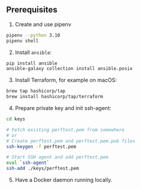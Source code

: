 ## Prerequisites

1. Create and use pipenv
```sh
pipenv --python 3.10
pipenv shell
```

2. Install `ansible`:
```sh
pip install ansible
ansible-galaxy collection install ansible.posix
```

3. Install Terraform, for example on macOS:
```sh
brew tap hashicorp/tap
brew install hashicorp/tap/terraform
```

4. Prepare private key and init ssh-agent:
```bash
cd keys

# Fetch existing perftest.pem from somewhere
# or
# Create perftest.pem and perftest.pem.pub files
ssh-keygen -f perftest.pem

# Start SSH agent and add perftest.pem
eval `ssh-agent`
ssh-add ./keys/perftest.pem
```

5. Have a Docker daemon running locally.
